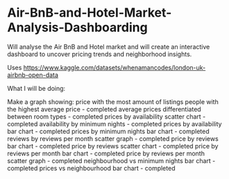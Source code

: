 # Air-BnB-and-Hotel-Market-Analysis-Dashboarding

Will analyse the Air BnB and Hotel market and will create an interactive dashboard to uncover pricing trends and neighborhood insights.

Uses https://www.kaggle.com/datasets/whenamancodes/london-uk-airbnb-open-data 

What I will be doing:

Make a graph showing:
price with the most amount of listings
people with the highest average price - completed
average prices differentiated between room types - completed
prices by availability scatter chart - completed
availability by minimum nights - completed
prices by availability bar chart - completed
prices by minimum nights bar chart - completed
reviews by reviews per month scatter graph - completed
price by reviews bar chart - completed
price by reviews scatter chart - completed
price by reviews per month bar chart - completed
price by reviews per month scatter graph - completed
neighbourhood vs minimum nights bar chart - completed
prices vs neighbourhood bar chart - completed
